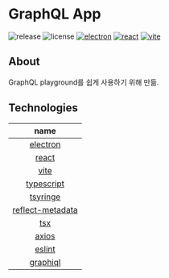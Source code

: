 # GraphQL App

![release](https://img.shields.io/static/v1?label=release&message=1.0.0&color=blue)
![license](https://img.shields.io/badge/license-MIT-orange)
[![electron](https://img.shields.io/static/v1?label=electron&message=20.1.1&color=green)](https://www.electronjs.org)
[![react](https://img.shields.io/static/v1?label=react&message=18.2.0&color=blue)](https://reactjs.org)
[![vite](https://img.shields.io/static/v1?label=vite&message=3.0.9&color=yellow)](https://vitejs.dev)

## About

GraphQL playground를 쉽게 사용하기 위해 만듦.

## Technologies

|                               name                               |
|:----------------------------------------------------------------:|
|              [electron](https://www.electronjs.org)              |
|                   [react](https://reactjs.org)                   |
|                    [vite](https://vitejs.dev)                    |
|           [typescript](https://www.typescriptlang.org)           |
|        [tsyringe](https://github.com/microsoft/tsyringe)         |
| [reflect-metadata](https://github.com/rbuckton/reflect-metadata) |
|            [tsx](https://github.com/esbuild-kit/tsx)             |
|             [axios](https://github.com/axios/axios)              |
|                   [eslint](https://eslint.org)                   |
|         [graphiql](https://github.com/graphql/graphiql)          |
